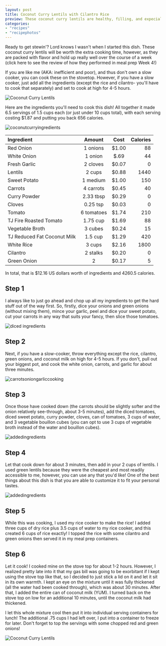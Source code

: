 ```yaml
---
layout: post
title: Coconut Curry Lentils with Cilantro Rice
preview: These coconut curry lentils are healthy, filling, and expecially delicious. The flexible recipe gives you the opportunity to add and subtract to suit your own personal tastes 
categories:
- "recipes"
- "recipephotos"
---
```


Ready to get stewin'? Lord knows I wasn't when I started this dish. These coconut curry lentils will be worth the extra cooking time, however, as they are packed with flavor and hold up really well over the course of a week (click here to see the review of how they performed in meal prep Week 4!)

If you are like me (AKA: inefficient and poor), and thus don't own a slow cooker, you can cook these on the stovetop. However, if you have a slow cooker, just add all the ingredients (except the rice and cilantro- you'll have to cook that separately) and set to cook at high for 4-5 hours. 

![Coconut Curry Lentils](https://github.com/underwriteyourlife/underwriteyourlife.github.io/blob/master/images/mealprep/week4/coconutlentils/Close%20Up%20of%20Lentils.jpg?raw=true "Finished Coconut Curry Lentils")

Here are the ingredients you'll need to cook this dish! All together it made 6.5 servings of 1.5 cups each (or just under 10 cups total), with each serving costing $1.87 and putting you back 656 calories. 

![coconutcurryingredients](https://github.com/underwriteyourlife/underwriteyourlife.github.io/blob/master/images/mealprep/week4/coconutlentils/Coconut%20Lentils%20Ingredients.jpg?raw=true "Total Ingredients")

**Ingredient** | **Amount** | **Cost** |   **Calories**
|:------------- |:-------------:| :-----:|   -----:|
Red Onion|	1	onions	| $1.00 |	88
White Onion |1 onion |$.69| 44
Fresh Garlic|	2	cloves	| $0.07 |	0
Lentils|	2	cups	| $0.88 |	1440
Sweet Potato	|1	medium|	 $1.00 	|150
Carrots	|4	carrots|	 $0.45 |	40
Curry Powder|	2.33	tbsp|	 $0.29 |	0
Cloves|	0.25	tsp|	 $0.03 |	0
Tomato	|6	tomatoes	| $1.74 |	210
TJ Fire Roasted Tomato|	1.75	cup	| $1.69 |	88
Vegetable Broth|	3	cubes |	 $0.24 |	15
TJ Reduced Fat Coconut Milk|	1.5	cup	| $1.29 |	420
White Rice|	3	cups	| $2.16 	|1800
Cilantro	|2	stalks	| $0.20 |	0
Green Onion|	2	|	 $0.17 |	5

In total, that is $12.16 US dollars worth of ingredients and 4260.5 calories.

<h2> Step 1 </h2>

I always like to just go ahead and chop up all my ingredients to get the hard stuff out of the way first. So, firstly, dice your onions and green onions (without mixing them), mince your garlic, peel and dice your sweet potato, cut your carrots in any way that suits your fancy, then slice those tomatoes. 

![diced ingredients](https://github.com/underwriteyourlife/underwriteyourlife.github.io/blob/master/images/mealprep/week4/coconutlentils/All%20Chopped%20Ingredients.jpg?raw=true "Chopped Up Ingredients")

<h2> Step 2 </h2>

Next, if you have a slow-cooker, throw everything except the rice, cilantro, green onions, and coconut milk on high for 4-5 hours. If you don't, pull out your biggest pot, and cook the white onion, carrots, and garlic for about three minutes. 


![carrotsoniongarliccooking](https://github.com/underwriteyourlife/underwriteyourlife.github.io/blob/master/images/mealprep/week4/coconutlentils/Adding%20OnionCarrots.jpg?raw=true "Carrots, Onion, Garlic, Coooking")

<h2> Step 3 </h2>

Once those have cooked down (the carrots should be slightly softer and the onion relatively see-through, about 3-5 minutes), add the diced tomatoes, diced sweet potato, curry powder, cloves, can of tomatoes, 3 cups of water, and 3 vegetable bouillon cubes (you can opt to use 3 cups of vegetable broth instead of the water and bouillon cubes).

![addedingredients](https://github.com/underwriteyourlife/underwriteyourlife.github.io/blob/master/images/mealprep/week4/coconutlentils/Adding%20SpicesTomato.jpg?raw=true "Added Ingredients")

<h2> Step 4 </h2>

Let that cook down for about 3 minutes, then add in your 2 cups of lentils. I used green lentils because they were the cheapest and most readily accessible to me, however, you can use any that you'd like! One of the best things about this dish is that you are able to customize it to fit your personal tastes. 

![addedingredients](https://github.com/underwriteyourlife/underwriteyourlife.github.io/blob/master/images/mealprep/week4/coconutlentils/Adding%20Lentils.jpg?raw=true "Added Ingredients")

<h2> Step 5 </h2>
While this was cooking, I used my rice cooker to make the rice! I added three cups of dry rice plus 3.5 cups of water to my rice cooker, and this created 6 cups of rice exactly! I topped the rice with some cilantro and green onions then served it in my meal prep containers. 

<h2> Step 6 </h2>

Let it cook! I cooked mine on the stove top for about 1-2 hours. However, I realized pretty late into it that my gas bill was going to be exorbitant if I kept using the stove top like that, so I decided to just stick a lid on it and let it sit in its own warmth. I kept an eye on the mixture until it was fully thickened (all the water had been cooked through), which was about 30 minutes. After that, I added the entire can of coconut milk (YUM). I turned back on the stove top on low for an additional 10 minutes, until the coconut milk had thickened. 

I let this whole mixture cool then put it into individual serving containers for lunch! The additional .75 cups I had left over, I put into a container to freeze for later. Don't forget to top the servings with some chopped red and green onions!


![Coconut Curry Lentils](https://github.com/underwriteyourlife/underwriteyourlife.github.io/blob/master/images/mealprep/week4/coconutlentils/Close%20Up%20of%20Lentils.jpg?raw=true "Finished Coconut Curry Lentils")
